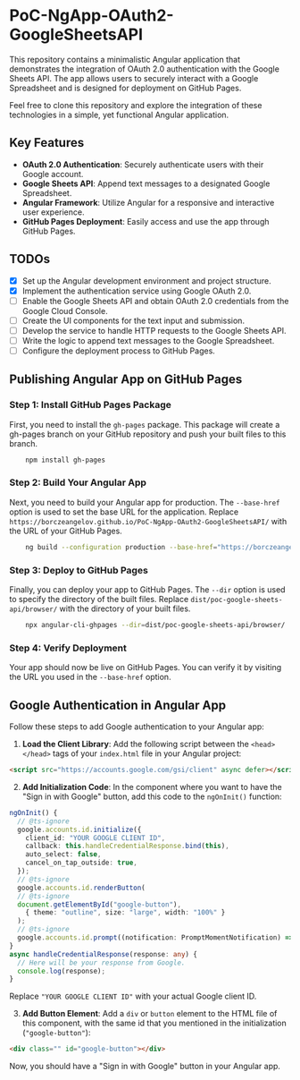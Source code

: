 # PoC-NgApp-OAuth2-GoogleSheetsAPI

This repository contains a minimalistic Angular application that demonstrates the integration of OAuth 2.0 authentication with the Google Sheets API.
The app allows users to securely interact with a Google Spreadsheet and is designed for deployment on GitHub Pages.

Feel free to clone this repository and explore the integration of these technologies in a simple, yet functional Angular application.

## Key Features

- **OAuth 2.0 Authentication**: Securely authenticate users with their Google account.
- **Google Sheets API**: Append text messages to a designated Google Spreadsheet.
- **Angular Framework**: Utilize Angular for a responsive and interactive user experience.
- **GitHub Pages Deployment**: Easily access and use the app through GitHub Pages.

## TODOs

- [x] Set up the Angular development environment and project structure.
- [x] Implement the authentication service using Google OAuth 2.0.
- [ ] Enable the Google Sheets API and obtain OAuth 2.0 credentials from the Google Cloud Console.
- [ ] Create the UI components for the text input and submission.
- [ ] Develop the service to handle HTTP requests to the Google Sheets API.
- [ ] Write the logic to append text messages to the Google Spreadsheet.
- [ ] Configure the deployment process to GitHub Pages.

## Publishing Angular App on GitHub Pages

### Step 1: Install GitHub Pages Package
First, you need to install the `gh-pages` package. This package will create a gh-pages branch on your GitHub repository and push your built files to this branch.

```bash
    npm install gh-pages
```

### Step 2: Build Your Angular App
Next, you need to build your Angular app for production. The `--base-href` option is used to set the base URL for the application. Replace `https://borczeangelov.github.io/PoC-NgApp-OAuth2-GoogleSheetsAPI/` with the URL of your GitHub Pages.

```bash
    ng build --configuration production --base-href="https://borczeangelov.github.io/PoC-NgApp-OAuth2-GoogleSheetsAPI/"
```

### Step 3: Deploy to GitHub Pages
Finally, you can deploy your app to GitHub Pages. The `--dir` option is used to specify the directory of the built files. Replace `dist/poc-google-sheets-api/browser/` with the directory of your built files.

```bash
    npx angular-cli-ghpages --dir=dist/poc-google-sheets-api/browser/
```

### Step 4: Verify Deployment
Your app should now be live on GitHub Pages. You can verify it by visiting the URL you used in the `--base-href` option.


## Google Authentication in Angular App

Follow these steps to add Google authentication to your Angular app:

1. **Load the Client Library**: Add the following script between the `<head></head>` tags of your `index.html` file in your Angular project:
```html
<script src="https://accounts.google.com/gsi/client" async defer></script>
```

2. **Add Initialization Code**: In the component where you want to have the "Sign in with Google" button, add this code to the `ngOnInit()` function:
```typescript
ngOnInit() {
  // @ts-ignore
  google.accounts.id.initialize({
    client_id: "YOUR GOOGLE CLIENT ID",
    callback: this.handleCredentialResponse.bind(this),
    auto_select: false,
    cancel_on_tap_outside: true,
  });
  // @ts-ignore
  google.accounts.id.renderButton(
  // @ts-ignore
  document.getElementById("google-button"),
    { theme: "outline", size: "large", width: "100%" }
  );
  // @ts-ignore
  google.accounts.id.prompt((notification: PromptMomentNotification) => {});
}  
async handleCredentialResponse(response: any) {
  // Here will be your response from Google.
  console.log(response);
}
```
Replace `"YOUR GOOGLE CLIENT ID"` with your actual Google client ID.

3. **Add Button Element**: Add a `div` or `button` element to the HTML file of this component, with the same id that you mentioned in the initialization (`"google-button"`):
```html
<div class="" id="google-button"></div>
```
Now, you should have a "Sign in with Google" button in your Angular app.
